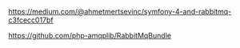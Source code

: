 https://medium.com/@ahmetmertsevinc/symfony-4-and-rabbitmq-c3fcecc017bf

https://github.com/php-amqplib/RabbitMqBundle